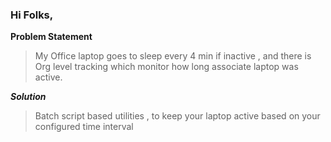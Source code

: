 ### Hi Folks, 

**Problem Statement**

>My Office laptop goes to sleep every 4 min if inactive , and there is Org level tracking which monitor how long associate laptop was active.  

_**Solution**_

>Batch script based utilities , to keep your laptop active based on your configured time interval 